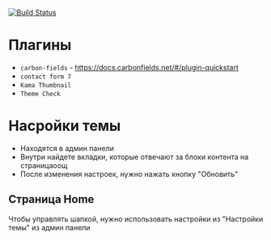 [![Build Status](https://travis-ci.org/Automattic/_s.svg?branch=master)](https://travis-ci.org/Automattic/_s)

Плагины
===

* `carbon-fields` - https://docs.carbonfields.net/#/plugin-quickstart
* `contact form 7` 
* `Kama Thumbnail`
* `Theme Check`

Насройки темы
=====
- Находятся в админ панели
- Внутри найдете вкладки, которые отвечают за блоки контента на страницаоощ
- После изменения настроек, нужно нажать кнопку "Обновить"


Страница Home
------
Чтобы управлять шапкой, нужно использовать настройки из "Настройки темы" из админ панели

